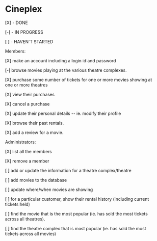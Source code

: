 # Cineplex

[X] - DONE

[-] - IN PROGRESS

[ ] - HAVEN'T STARTED




Members:

[X] make an account including a login id and password

[-] browse movies playing at the various theatre complexes.

[X] purchase some number of tickets for one or more movies showing at one or more theatres

[X] view their purchases

[X] cancel a purchase

[X] update their personal details -- ie. modify their profile

[X] browse their past rentals.

[X] add a review for a movie.



Administrators:

[X] list all the members

[X] remove a member

[ ] add or update the information for a theatre complex/theatre

[ ] add movies to the database

[ ] update where/when movies are showing

[ ] for a particular customer, show their rental history (including current tickets held)

[ ] find the movie that is the most popular (ie. has sold the most tickets across all theatres).

[ ] find the theatre complex that is most popular (ie. has sold the most tickets across all movies)

